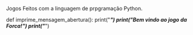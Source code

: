 Jogos Feitos com a linguagem de prpgramação Python.

def imprime_mensagem_abertura():
    print("*********************************")
    print("***Bem vindo ao jogo da Forca!***")
    print("*********************************")



